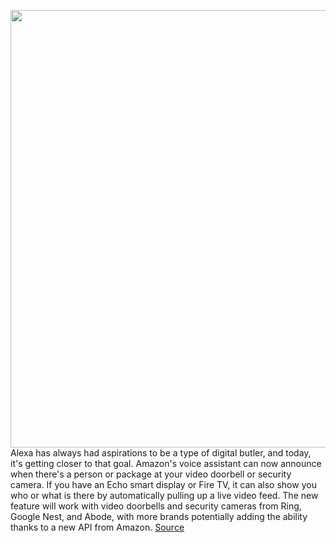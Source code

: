<img src='https://cdn.vox-cdn.com/thumbor/fnenw-KC0NOrDA6pwvIT9XDq1as=/0x0:2040x1360/1200x800/filters:focal(857x517:1183x843)/cdn.vox-cdn.com/uploads/chorus_image/image/70800952/jtuohy_220222_5043_0002.0.jpg' width='700px' /><br/>
Alexa has always had aspirations to be a type of digital butler, and today, it's getting closer to that goal. Amazon's voice assistant can now announce when there's a person or package at your video doorbell or security camera. If you have an Echo smart display or Fire TV, it can also show you who or what is there by automatically pulling up a live video feed. The new feature will work with video doorbells and security cameras from Ring, Google Nest, and Abode, with more brands potentially adding the ability thanks to a new API from Amazon.
<a href='https://www.theverge.com/2022/4/27/23044873/amazon-alexa-person-package-detection-video-doorbells-security-cameras'> Source <a/>